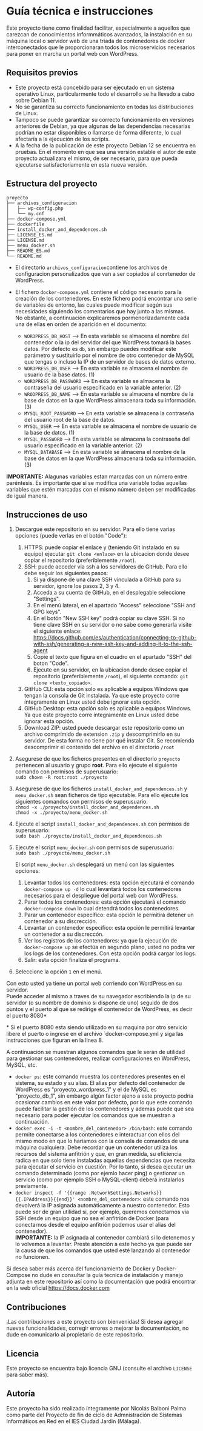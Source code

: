 # Guía técnica e instrucciones

Este proyecto tiene como finalidad facilitar, especialmente a aquellos que carezcan de conocimientos informmáticos avanzados, la instalación en su máquina local o servidor web de una triada de contenedores de docker interconectados que le proporcionaran todos los microservicios necesarios para poner en marcha un portal web con WordPress.  

## Requisitos previos

- Este proyecto está concebido para ser ejecutado en un sistema operativo Linux, particularmente todo el desarrollo se ha llevado a cabo sobre Debian 11.
- No se garantiza su correcto funcionamiento en todas las distribuciones de Linux.
- Tampoco se puede garantizar su correcto funcionamiento en versiones anteriores de Debian, ya que algunas de las dependencias necesarias podrían no estar disponibles o llamarse de forma diferente, lo cual afectaría a la ejecución de los scripts.
- A la fecha de la publicación de este proyecto Debian 12 se encuentra en pruebas. En el momento en que sea una versión estable el autor de este proyecto actualizara el mismo, de ser necesario, para que pueda ejecutarse satisfactoriamente en esta nueva versión.

## Estructura del proyecto

    proyecto  
    ├── archivos_configuracion  
    │   ├── wp-config.php  
    │   └── my.cnf  
    ├── docker-compose.yml  
    ├── dockerfile  
    ├── install_docker_and_dependences.sh
    ├── LICENSE_ES.md
    ├── LICENSE.md
    ├── menu_docker.sh
    ├── README_ES.md  
    └── README.md  

- El directorio `archivos_configuracion`contiene los archivos de configuracion personalizados que van a ser copiados al conrtenedor de WordPress.
- El fichero `docker-compose.yml` contiene el código necesario para la creación de los contenedores. En este fichero podrá encontrar una serie de variables de entorno, las cuales puede modificar según sus necesidades siguiendo los comentarios que hay junto a las mismas.  
No obstante, a continuación explicaremos pormenorizadamente cada una de ellas en orden de aparición en el documento:
    
    - `WORDPRESS_DB_HOST` --> En esta variable se almacena el nombre del contenedor o la ip del servidor del que WordPress tomará la bases datos. Por defecto es `db`, sin embargo puedes modificar este parámetro y sustituirlo por el nombre de otro contenedor de MySQL que tengas o incluso la IP de un servidor de bases de datos externo.
    - `WORDPRESS_DB_USER` --> En esta variable se almacena el nombre de usuario de la base datos. (1)
    - `WORDPRESS_DB_PASSWORD` --> En esta variable se almacena la contraseña del usuario especificado en la variable anterior. (2)
    - `WRODPRESS_DB_NAME` --> En esta variable se almacena el nombre de la base de datos en la que WordPress almacenara toda su información. (3)
    - `MYSQL_ROOT_PASSWORD` --> En esta variable se almacena la contraseña del usuario root de la base de datos.
    - `MYSQL_USER` --> En esta variable se almacena el nombre de usuario de la base de datos. (1)
    - `MYSQL_PASSWORD` --> En esta variable se almacena la contraseña del usuario especificado en la variable anterior. (2)
    - `MYSQL_DATABASE` --> En esta variable se almacena el nombre de la base de datos en la que WordPress almacenará toda su información. (3)

**IMPORTANTE:** Alagunas variables estan marcadas con un número entre paréntesis. Es importante que si se modifica una variable todas aquellas variables que estén marcadas con el mismo número deben ser modificadas de igual manera.  

## Instrucciones de uso  

1. Descargue este repositorio en su servidor. Para ello tiene varias opciones (puede verlas en el botón "Code"):
   1. HTTPS: puede copiar el enlace y (teniendo Git instalado en su equipo) ejecutar `git clone <enlace>` en la ubicacion donde desee copiar el repositorio (preferiblemente `/root`).
   2. SSH: puede acceder via ssh a los servidores de GitHub. Para ello debe seguir los siguientes pasos:
      1. Si ya dispone de una clave SSH vinculada a GitHub para su servidor, ignore los pasos 2, 3 y 4.
      2. Acceda a su cuenta de GitHub, en el desplegable seleccione "Settings".
      3. En el menú lateral, en el apartado "Access" seleccione "SSH and GPG keys".
      4. En el botón "New SSH key" podrá copiar su clave SSH. Si no tiene clave SSH en su servidor o no sabe como generarla visite el siguiente enlace: https://docs.github.com/es/authentication/connecting-to-github-with-ssh/generating-a-new-ssh-key-and-adding-it-to-the-ssh-agent
      5. Copie el texto que figura en el cuadro en el apartado "SSH" del boton "Code".
      6. Ejecute en su servidor, en la ubicacion donde desee copiar el repositorio (preferiblemente `/root`), el siguiente comando: `git clone <texto_copiado>`.
   3. GitHub CLI: esta opción solo es aplicable a equipos Windows que tengan la consola de Git instalada. Ya que este proyecto corre íntegramente en Linux usted debe ignorar esta opción.
   4. GitHub Desktop: esta opción solo es aplicable a equipos Windows. Ya que este proyecto corre íntegramente en Linux usted debe ignorar esta opción.
   5. Download ZIP: usted puede descargar este repositorio como un archivo comprimido de extension `.zip` y descomprimirlo en su servidor. De esta forma no tiene por qué instalar Git. Se recomienda descomprimir el contenido del archivo en el directorio `/root` 
2. Asegurese de que los ficheros presentes en el directorio `proyecto` pertenecen al usuario y grupo **root**. Para ello ejecute el siguiente comando con permisos de superusuario:  
   `sudo chown -R root:root ./proyecto`
3. Asegurese de que los ficheros `install_docker_and_dependences.sh` y `menu_docker.sh` sean ficheros de tipo ejecutable. Para ello ejecute los siguientes comandos con permisos de superusuario:  
   `chmod -x ./proyecto/install_docker_and_dependences.sh`  
   `chmod -x ./proyecto/menu_docker.sh`
4. Ejecute el script `install_docker_and_dependences.sh` con permisos de superusuario:  
   `sudo bash ./proyecto/install_docker_and_dependences.sh`
5. Ejecute el script `menu_docker.sh` con permisos de superusuario:  
   `sudo bash ./proyecto/menu_docker.sh`
   
   El script `menu_docker.sh` desplegará un menú con las siguientes opciones:
   1. Levantar todos los contenedores: esta opción ejecutará el comando `docker-compose up -d` lo cual levantará todos los contenedores necesarios para el despliegue del portal web con WordPress.
   2. Parar todos los contenedores: esta opción ejecutará el comando `docker-compose down` lo cual detendrá todos los contenedores.
   3. Parar un contenedor específico: esta opción le permitirá detener un contenedor a su discrección.
   4. Levantar un contenedor específico: esta opción le permitirá levantar un contenedor a su discreccón.
   5. Ver los registros de los contenedores: ya que la ejecución de `docker-compose up` se efectúa en segundo plano, usted no podra ver los logs de los contenedores. Con esta opción podrá cargar los logs.
   6. Salir: esta opción finaliza el programa.
6. Seleccione la opción `1` en el menú.

Con esto usted ya tiene un portal web corriendo con WordPress en su servidor.  
Puede acceder al mismo a traves de su navegador escribiendo la ip de su servidor (o su nombre de dominio si dispone de uno) seguido de dos puntos y el puerto al que se redirige el contenedor de WordPress, es decir el puerto 8080*

\* Si el puerto 8080 esta siendo utilizado en su maquina por otro servicio libere el puerto o ingrese en el archivo `docker-compose.yml y siga las instrucciones que figuran en la linea 8.  

A continuación se muestran algunos comandos que le serán de utilidad para gestionar sus contenedores, realizar configuraciones en WordPress, MySQL, etc. 

* `docker ps`: este comando muestra los contenedores presentes en el sistema, su estado y su alias. El alias por defecto del contenedor de WordPress es "proyecto_wordpress_1" y el de MySQL es "proyecto_db_1", sin embargo algún factor ajeno a este proyecto podría ocasionar cambios en este valor por defecto, por lo que este comando puede facilitar la gestión de los contenedores y ademas puede que sea necesario para poder ejecutar los comandos que se muestran a continuación.
* `docker exec -i -t <nombre_del_contenedor> /bin/bash`: este comando permite conectarse a los contenedores e interactuar con ellos del mismo modo en que lo haríamos con la consola de comandos de una máquina cualquiera. Debe recordar que un contenedor utiliza los recursos del sistema anfitrión y que, en gran medida, su eficiencia radica en que solo tiene instaladas aquellas dependencias que necesita para ejecutar el servicio en cuestión. Por lo tanto, si desea ejecutar un comando determinado (como por ejemlo hacer ping) o gestionar un servicio (como por ejemplo SSH o MySQL-client) deberá instalarlos previamente. 
* `docker inspect -f '{{range .NetworkSettings.Networks}}{{.IPAddress}}{{end}}' <nombre_del_contenedor>`: este comando nos devolverá la IP asignada automáticamente a nuestro contenedor. Esto puede ser de gran utilidad si, por ejemplo, queremos conectarnos via SSH desde un equipo que no sea el anfitrión de Docker (para conectarnos desde el equipo anfitrión podemos usar el alias del contenedor).  
**IMPORTANTE:** la IP asignada al contenedor cambiará si lo detenemos y lo volvemos a levantar. Preste atención a este hecho ya que puede ser la causa de que los comandos que usted esté lanzando al contenedor no funcionen.

Si desea saber más acerca del funcionamiento de Docker y Docker-Compose no dude en consultar la guía tecnica de instalación y manejo adjunta en este repositorio así como la documentación que podrá encontrar en la web oficial https://docs.docker.com

## Contribuciones
¡Las contribuciones a este proyecto son bienvenidas! Si desea agregar nuevas funcionalidades, corregir errores o mejorar la documentación, no dude en comunicarlo al propietario de este repositorio.

## Licencia
Este proyecto se encuentra bajo licencia GNU (consulte el archivo `LICENSE` para saber más).

## Autoría
Este proyecto ha sido realizado íntegramente por Nicolás Balboni Palma como parte del Proyecto de fin de ciclo de Admnistración de Sistemas Informáticos en Red en el IES Ciudad Jardin (Málaga).
